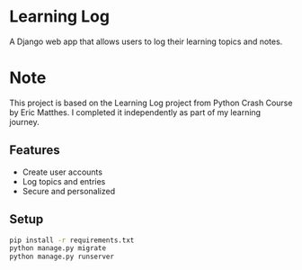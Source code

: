 # Learning Log 

A Django web app that allows users to log their learning topics and notes.

# Note
This project is based on the Learning Log project from Python Crash Course by Eric Matthes. I completed it independently as part of my learning journey.

## Features
- Create user accounts
- Log topics and entries
- Secure and personalized

## Setup
```bash
pip install -r requirements.txt
python manage.py migrate
python manage.py runserver


